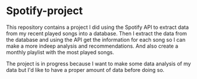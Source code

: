 # Spotify-project
This repository contains a project I did using the Spotify API to extract data from my recent played songs into a database. Then I extract the data from the database and using the API get the information for each song so I can make a more indeep analysis and recommendations. And also create a monthly playlist with the most played songs.

The project is in progress because I want to make some data analysis of my data but I'd like to have a proper amount of data before doing so.
